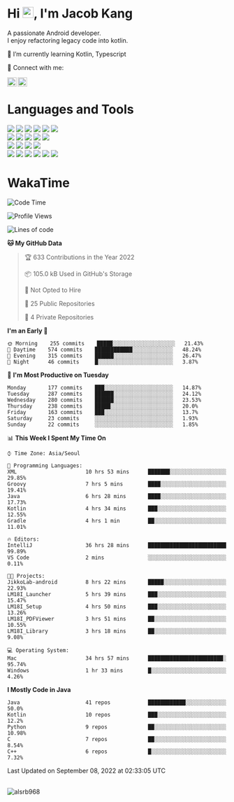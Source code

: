 # Hi <img src="https://media.giphy.com/media/hvRJCLFzcasrR4ia7z/giphy.gif" width="25px">, I'm Jacob Kang
A passionate Android developer.
</br>
I enjoy refactoring legacy code into kotlin.

🌱 I’m currently learning Kotlin, Typescript

🤝 Connect with me:

<a href="https://www.linkedin.com/in/minkyu-kang-b7477b1b2/"><img align="left" src="https://raw.githubusercontent.com/yushi1007/yushi1007/main/images/linkedin.svg" alt="Minkyu Kang | LinkedIn" width="21px"/></a>
<a href="https://www.instagram.com/_jacob_kang/"><img align="left" src="https://raw.githubusercontent.com/yushi1007/yushi1007/main/images/instagram.svg" alt="Jacob Kang | Instagram" width="21px"/></a>

</br>

# Languages and Tools

<div align="left">
<img src="https://img.shields.io/badge/java-007396?logo=java&logoColor=white"/>
<img src="https://img.shields.io/badge/kotlin-7F52FF?logo=kotlin&logoColor=white"/>
<img src="https://img.shields.io/badge/python-3776AB?logo=python&logoColor=white"/>
<img src="https://img.shields.io/badge/bash shell-4EAA25?logo=gnubash&logoColor=white"/>
<img src="https://img.shields.io/badge/c-A8B9CC?logo=c&logoColor=white"/>
<img src="https://img.shields.io/badge/c++-00599C?logo=c%2b%2b&logoColor=white"/>
</div>
<div align="left">
<img src="https://img.shields.io/badge/git-F05032?logo=git&logoColor=white"/>
<img src="https://img.shields.io/badge/github-181717?logo=github&logoColor=white"/>
<img src="https://img.shields.io/badge/mysql-4479A1?logo=mysql&logoColor=white"/>
<img src="https://img.shields.io/badge/sqlite-003B57?logo=sqlite&logoColor=white"/>
<img src="https://img.shields.io/badge/amazon AWS-232F3E?logo=amazonaws&logoColor=white"/>
</div>
<div align="left">
<img src="https://img.shields.io/badge/android-3DDC84?logo=android&logoColor=white"/>
<img src="https://img.shields.io/badge/linux-FCC624?logo=linux&logoColor=white"/>
<img src="https://img.shields.io/badge/flask-000000?logo=flask&logoColor=white"/>
<img src="https://img.shields.io/badge/arduino-00979D?logo=arduino&logoColor=white"/>
</div>
<div align="left">
<img src="https://img.shields.io/badge/slack-4A154B?logo=slack&logoColor=white"/>
<img src="https://img.shields.io/badge/notion-000000?logo=notion&logoColor=white"/>
<img src="https://img.shields.io/badge/jira-0052CC?logo=jira&logoColor=white"/>
<img src="https://img.shields.io/badge/postman-FF6C37?logo=postman&logoColor=white"/>
<img src="https://img.shields.io/badge/intellij-000000?logo=intellijidea&logoColor=white"/>
<img src="https://img.shields.io/badge/pycharm-000000?logo=pycharm&logoColor=white"/>
</div>

# WakaTime

<!--START_SECTION:waka-->
![Code Time](http://img.shields.io/badge/Code%20Time-1%2C161%20hrs%2018%20mins-blue)

![Profile Views](http://img.shields.io/badge/Profile%20Views-1-blue)

![Lines of code](https://img.shields.io/badge/From%20Hello%20World%20I%27ve%20Written--362%20Thousand%20lines%20of%20code-blue)

**🐱 My GitHub Data** 

> 🏆 633 Contributions in the Year 2022
 > 
> 📦 105.0 kB Used in GitHub's Storage 
 > 
> 🚫 Not Opted to Hire
 > 
> 📜 25 Public Repositories 
 > 
> 🔑 4 Private Repositories  
 > 
**I'm an Early 🐤** 

```text
🌞 Morning    255 commits    █████░░░░░░░░░░░░░░░░░░░░   21.43% 
🌆 Daytime    574 commits    ████████████░░░░░░░░░░░░░   48.24% 
🌃 Evening    315 commits    ██████░░░░░░░░░░░░░░░░░░░   26.47% 
🌙 Night      46 commits     █░░░░░░░░░░░░░░░░░░░░░░░░   3.87%

```
📅 **I'm Most Productive on Tuesday** 

```text
Monday       177 commits    ███░░░░░░░░░░░░░░░░░░░░░░   14.87% 
Tuesday      287 commits    ██████░░░░░░░░░░░░░░░░░░░   24.12% 
Wednesday    280 commits    ██████░░░░░░░░░░░░░░░░░░░   23.53% 
Thursday     238 commits    █████░░░░░░░░░░░░░░░░░░░░   20.0% 
Friday       163 commits    ███░░░░░░░░░░░░░░░░░░░░░░   13.7% 
Saturday     23 commits     ░░░░░░░░░░░░░░░░░░░░░░░░░   1.93% 
Sunday       22 commits     ░░░░░░░░░░░░░░░░░░░░░░░░░   1.85%

```


📊 **This Week I Spent My Time On** 

```text
⌚︎ Time Zone: Asia/Seoul

💬 Programming Languages: 
XML                      10 hrs 53 mins      ███████░░░░░░░░░░░░░░░░░░   29.85% 
Groovy                   7 hrs 5 mins        ████░░░░░░░░░░░░░░░░░░░░░   19.41% 
Java                     6 hrs 28 mins       ████░░░░░░░░░░░░░░░░░░░░░   17.73% 
Kotlin                   4 hrs 34 mins       ███░░░░░░░░░░░░░░░░░░░░░░   12.55% 
Gradle                   4 hrs 1 min         ██░░░░░░░░░░░░░░░░░░░░░░░   11.01%

🔥 Editors: 
IntelliJ                 36 hrs 28 mins      █████████████████████████   99.89% 
VS Code                  2 mins              ░░░░░░░░░░░░░░░░░░░░░░░░░   0.11%

🐱‍💻 Projects: 
JikkoLab-android         8 hrs 22 mins       █████░░░░░░░░░░░░░░░░░░░░   22.93% 
LM18I_Launcher           5 hrs 39 mins       ███░░░░░░░░░░░░░░░░░░░░░░   15.47% 
LM18I_Setup              4 hrs 50 mins       ███░░░░░░░░░░░░░░░░░░░░░░   13.26% 
LM18I_PDFViewer          3 hrs 51 mins       ██░░░░░░░░░░░░░░░░░░░░░░░   10.55% 
LM18I_Library            3 hrs 18 mins       ██░░░░░░░░░░░░░░░░░░░░░░░   9.08%

💻 Operating System: 
Mac                      34 hrs 57 mins      ████████████████████████░   95.74% 
Windows                  1 hr 33 mins        █░░░░░░░░░░░░░░░░░░░░░░░░   4.26%

```

**I Mostly Code in Java** 

```text
Java                     41 repos            ████████████░░░░░░░░░░░░░   50.0% 
Kotlin                   10 repos            ███░░░░░░░░░░░░░░░░░░░░░░   12.2% 
Python                   9 repos             ██░░░░░░░░░░░░░░░░░░░░░░░   10.98% 
C                        7 repos             ██░░░░░░░░░░░░░░░░░░░░░░░   8.54% 
C++                      6 repos             █░░░░░░░░░░░░░░░░░░░░░░░░   7.32%

```



 Last Updated on September 08, 2022 at 02:33:05 UTC
<!--END_SECTION:waka-->

</br>

<div align="left">
<img align="left" src="https://github-readme-stats.vercel.app/api/top-langs?username=alsrb968&show_icons=true&locale=en&layout=compact&theme=dark" alt="alsrb968" />
</div>
